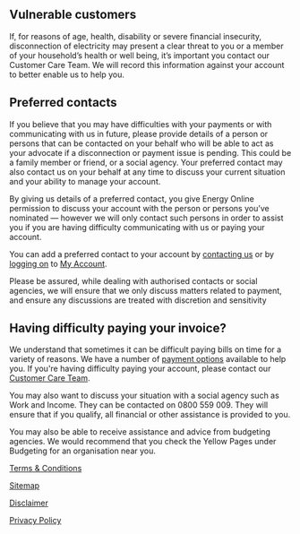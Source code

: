 ## Vulnerable customers
<p class="intro">If, for reasons of age, health, disability or severe financial insecurity, disconnection of electricity may present a clear threat to you or a member of your household’s health or well being, it’s important you contact our Customer Care Team. We will record this information against your account to better enable us to help you.</p>


## Preferred contacts
If you believe that you may have difficulties with your payments or with communicating with us in future, please provide details of a person or persons that can be contacted on your behalf who will be able to act as your advocate if a disconnection or payment issue is pending. This could be a family member or friend, or a social agency. Your preferred contact may also contact us on your behalf at any time to discuss your current situation and your ability to manage your account.

By giving us details of a preferred contact, you give Energy Online permission to discuss your account with the person or persons you’ve nominated — however we will only contact such persons in order to assist you if you are having difficulty communicating with us or paying your account.

You can add a preferred contact to your account by [contacting us](http://www.energyonline.co.nz/Default.aspx?tabid=66) or by [logging on](http://www.energyonline.co.nz/Default.aspx?tabid=77) to [My Account](http://www.energyonline.co.nz/Default.aspx?tabid=204).

Please be assured, while dealing with authorised contacts or social agencies, we will ensure that we only discuss matters related to payment, and ensure any discussions are treated with discretion and sensitivity

## Having difficulty paying your invoice?
We understand that sometimes it can be difficult paying bills on time for a variety of reasons. We have a number of [payment options](http://www.energyonline.co.nz/Default.aspx?tabid=61) available to help you. If you're having difficulty paying your account, please contact our [Customer Care Team](http://www.energyonline.co.nz/Default.aspx?tabid=66).

You may also want to discuss your situation with a social agency such as Work and Income. They can be contacted on 0800 559 009. They will ensure that if you qualify, all financial or other assistance is provided to you.

You may also be able to receive assistance and advice from budgeting agencies. We would recommend that you check the Yellow Pages under Budgeting for an organisation near you.





[Terms & Conditions](http://www.energyonline.co.nz/terms)

[Sitemap](http://www.energyonline.co.nz/home/site_map)

[Disclaimer](http://www.energyonline.co.nz/home/site_map/disclaimer)

[Privacy Policy](http://www.energyonline.co.nz/home/site_map/privacy_policy)



